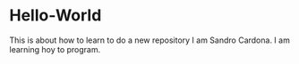# Hello-World
This is about how to learn to do a new repository
I am Sandro Cardona. I am learning hoy to program.
